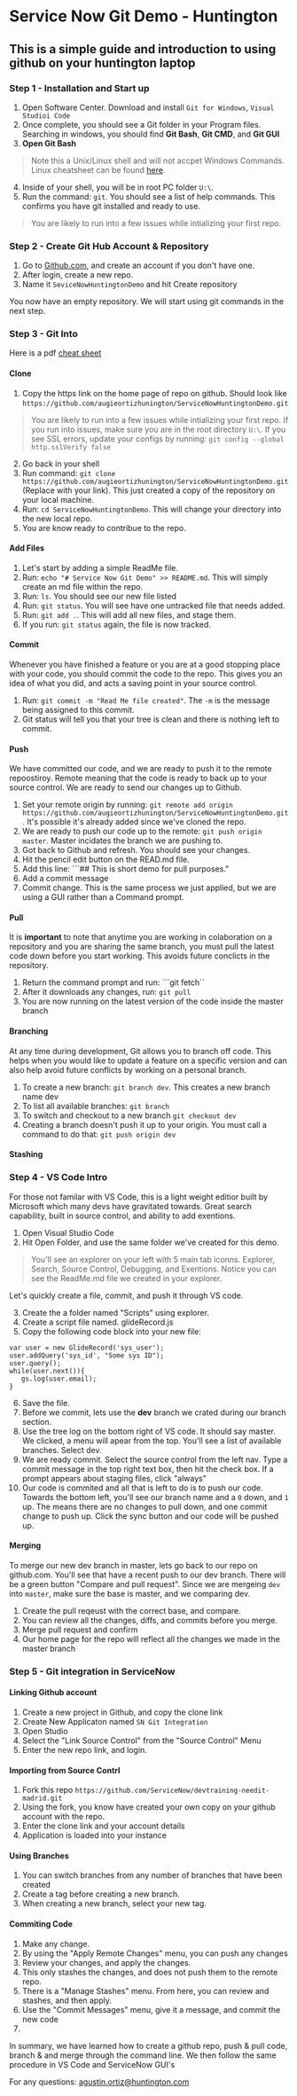 # Service Now Git Demo - Huntington

## This is a simple guide and introduction to using github on your huntington laptop

### Step 1 - Installation and Start up

1. Open Software Center. Download and install `Git for Windows`, `Visual Studioi Code`
2. Once complete, you should see a Git folder in your Program files. Searching in windows, you should find **Git Bash**, **Git CMD**, and **Git GUI**
3. **Open Git Bash**

> Note this a Unix/Linux shell and will not accpet Windows Commands. Linux cheatsheet can be found [here](http://cheatsheetworld.com/programming/unix-linux-cheat-sheet/).

4. Inside of your shell, you will be in root PC folder `U:\`. 
5. Run the command: ```git```. You should see a list of help commands. This confirms you have git installed and ready to use.

> You are likely to run into a few issues while intializing your first repo.

### Step 2 - Create Git Hub Account & Repository

1. Go to [Github.com](https://github.com), and create an account if you don't have one.
2. After login, create a new repo. 
3. Name it `SeviceNowHuntingtonDemo` and hit Create repository

You now have an empty repository. We will start using git commands in the next step.

### Step 3 - Git Into

Here is a pdf [cheat sheet](https://github.github.com/training-kit/downloads/github-git-cheat-sheet.pdf)

#### Clone 

1. Copy the https link on the home page of repo on github. Should look like `https://github.com/augieortizhunington/ServiceNowHuntingtonDemo.git`

> You are likely to run into a few issues while intializing your first repo. If you run into issues, make sure you are in the root directory `U:\`. If you see SSL errors, update your configs by running: ```git config --global http.sslVerify false```

2. Go back in your shell
3. Run command: ```git clone https://github.com/augieortizhunington/ServiceNowHuntingtonDemo.git``` (Replace with your link). This just created a copy of the repository on your local machine.
4. Run: ```cd ServiceNowHuntingtonDemo```. This will change your directory into the new local repo.
5. You are know ready to contribue to the repo.

#### Add Files

1. Let's start by adding a simple ReadMe file.
2. Run: ```echo "# Service Now Git Demo" >> README.md```. This will simply create an md file within the repo.
3. Run: ```ls```. You should see our new file listed
4. Run: ```git status```. You will see have one untracked file that needs added.
5. Run: ```git add .```. This will add all new files, and stage them.
6. If you run: ```git status``` again, the file is now tracked.

#### Commit

Whenever you have finished a feature or you are at a good stopping place with your code, you should commit the code to the repo. This gives you an idea of what you did, and acts a saving point in your source control.

1. Run: ```git commit -m "Read Me file created"```. The  `-m` is the message being assigned to this commit. 
2. Git status will tell you that your tree is clean and there is nothing left to commit.

#### Push

We have committed our code, and we are ready to push it to the remote repoostiroy. Remote meaning that the code is ready to back up to your source control. We are ready to send our changes up to Github.

1. Set your remote origin by running: ```git remote add origin https://github.com/augieortizhunington/ServiceNowHuntingtonDemo.git```. It's possible it's already added since we've cloned the repo.
2. We are ready to push our code up to the remote: ```git push origin master```. Master incidates the branch we are pushing to.
3. Got back to Github and refresh. You should see your changes.
5. Hit the pencil edit button on the READ.md file.
6. Add this line: ```## This is short demo for pull purposes."
7. Add a commit message
8. Commit change. This is the same process we just applied, but we are using a GUI rather than a Command prompt.

#### Pull

It is **important** to note that anytime you are working in colaboration on a repository and you are sharing the same branch, you must pull the latest code down before you start working. This avoids future conclicts in the repository.

1. Return the command prompt and run: ```git fetch``
2. After it downloads any changes, run: ```git pull```
3. You are now running on the latest version of the code inside the master branch

#### Branching

At any time during development, Git allows you to branch off code. This helps when you would like to update a feature on a specific version and can also help avoid future conflicts by working on a personal branch.

1. To create a new branch: ```git branch dev```. This creates a new branch name dev
2. To list all available branches: ```git branch```
3. To switch and checkout to a new branch ```git checkout dev```
4. Creating a branch doesn't push it up to your origin. You must call a command to do that: ```git push origin dev```

#### Stashing


### Step 4 - VS Code Intro

For those not familar with VS Code, this is a light weight editior built by Microsoft which many devs have gravitated towards. Great search capability, built in source control, and ability to add exentions.

1. Open Visual Studio Code
2. Hit Open Folder, and use the same folder we've created for this demo.
 > You'll see an explorer on your left with 5 main tab iconns. Explorer, Search, Source Control, Debugging, and Exentions. Notice you can see the ReadMe.md file we created in your explorer.
 
 Let's quickly create a file, commit, and push it through VS code.

 3. Create the a folder named "Scripts" using explorer.
 4. Create a script file named. glideRecord.js
 5. Copy the following code block into your new file: 
 ```
 var user = new GlideRecord('sys_user');
user.addQuery('sys_id', "Some sys ID");
user.query();
while(user.next()){
    gs.log(user.email);
}
 ```

 6. Save the file.
 7. Before we commit, lets use the **dev** branch we crated during our branch section.
 8. Use the tree log on the bottom right of VS code. It should say master. We clicked, a menu will apear from the top. You'll see a list of available branches. Select dev.
 9. We are ready commit. Select the source control from the left nav. Type a commit message in the top right text box, then hit the check box. If a prompt appears about staging files, click "always"
 10. Our code is commited and all that is left to do is to push our code. Towards the bottom left, you'll see our branch name and a `0` down, and `1` up. The means there are no changes to pull down, and one commit change to push up. Click the sync button and our code will be pushed up.

 #### Merging

 To merge our new dev branch in master, lets go back to our repo on github.com. You'll see that have a recent push to our dev branch. There will be a green button "Compare and pull request". Since we are mergeing `dev` into `master`, make sure the base is master, and we comparing dev.

 1. Create the pull reqeust with the correct base, and compare.
 2. You can review all the changes, diffs, and commits before you merge.
 3. Merge pull request and confirm
 4. Our home page for the repo will reflect all the changes we made in the master branch

### Step 5 - Git integration in ServiceNow

#### Linking Github account

1. Create a new project in Github, and copy the clone link
2. Create New Applicaton named `SN Git Integration`
3. Open Studio
4. Select the "Link Source Control" from the "Source Control" Menu
5. Enter the new repo link, and login.

#### Importing from Source Contrl

1. Fork this repo `https://github.com/ServiceNow/devtraining-needit-madrid.git`
2. Using the fork, you know have created your own copy on your github account with the repo.
3. Enter the clone link and your account details
4. Application is loaded into your instance

#### Using Branches

1. You can switch branches from any number of branches that have been created
2. Create a tag before creating a new branch.
3. When creating a new branch, select your new tag.

#### Commiting Code

1. Make any change. 
2. By using the "Apply Remote Changes" menu, you can push any changes
3. Review your changes, and apply the changes.
4. This only stashes the changes, and does not push them to the remote repo.
5. There is a "Manage Stashes" menu. From here, you can review and stashes, and then apply.
6. Use the "Commit Messages" menu, give it a message, and commit the new code
7. 


In summary, we have learned how to create a github repo, push & pull code, branch & and merge through the command line. We then follow the same procedure in VS Code and ServiceNow GUI's

For any questions: agustin.ortiz@huntington.com






